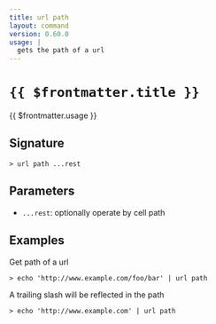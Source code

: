 ```yaml
---
title: url path
layout: command
version: 0.60.0
usage: |
  gets the path of a url
---
```


# `{{ $frontmatter.title }}`

<div style='white-space: pre-wrap;'>{{ $frontmatter.usage }}</div>

## Signature

`> url path ...rest`

## Parameters

- `...rest`: optionally operate by cell path

## Examples

Get path of a url

```shell
> echo 'http://www.example.com/foo/bar' | url path
```

A trailing slash will be reflected in the path

```shell
> echo 'http://www.example.com' | url path
```
